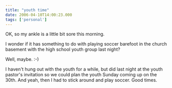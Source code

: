 ```yaml
---
title: "youth time"
date: 2006-04-10T14:00:23.000
tags: ['personal']
---
```


OK, so my ankle is a little bit sore this morning.

I wonder if it has something to do with playing soccer barefoot in the church basement with the high school youth group last night?

Well, maybe. :-)

I haven't hung out with the youth for a while, but did last night at the youth pastor's invitation so we could plan the youth Sunday coming up on the 30th. And yeah, then I had to stick around and play soccer. Good times.
